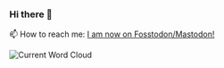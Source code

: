 ### Hi there 👋

📫 How to reach me: <a rel="me" href="https://fosstodon.org/@talktech">I am now on Fosstodon/Mastodon!</a>

<!--
**vwillcox/vwillcox** is a ✨ _special_ ✨ repository because its `README.md` (this file) appears on your GitHub profile.

Here are some ideas to get you started:

- 🔭 I’m currently working on ...
- 🌱 I’m currently learning ...
- 👯 I’m looking to collaborate on ...
- 🤔 I’m looking for help with ...
- 💬 Ask me about ...
- 📫 How to reach me: ...
- 😄 Pronouns: ...
- ⚡ Fun fact: ...
-->

![Current Word Cloud]([https://talktech.info/wp-content/uploads/2023/02/IMG_20230226_110708-scaled.jpg])
